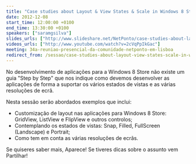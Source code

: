 ```yaml
---
title: "Case studies about Layout & View States & Scale in Windows 8 Store Apps"
date: 2012-12-08
start_time: 12:00:00 +0100
end_time: 13:30:00 +0100
speakers: ["saramgsilva"]
slides_urls: ["http://www.slideshare.net/NetPonto/case-studies-about-layout-view-states-scale-16349649"]
videos_urls: ["http://www.youtube.com/watch?v=2cVqPpIkGac"]
meeting: 34a-reuniao-presencial-da-comunidade-netponto-em-lisboa
redirect_from: /sessao/case-studies-about-layout-view-states-scale-in-windows-8-store-apps/
---
```

No desenvolvimento de aplicações para a Windows 8 Store não existe um guia "Step by Step" que nos indique como devemos desenvolver as aplicações de forma a suportar os vários estados de vistas e as várias resoluções de ecrã.

Nesta sessão serão abordados exemplos que inclui:

- Customização de layout nas aplicações para Windows 8 Store: GridView, ListView e FlipView e outros controlos;
- Contemplando os estados de vistas: Snap, Filled, FullScreen (Landscape) e Portrait;
- Como tem em conta as várias resoluções de ecrãs.

Se quiseres saber mais, Aparece! Se tiveres dicas sobre o assunto vem Partilhar!

